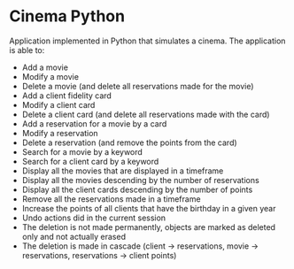 # Cinema Python
Application implemented in Python that simulates a cinema. The application is able to:
- Add a movie
- Modify a movie
- Delete a movie (and delete all reservations made for the movie)
- Add a client fidelity card
- Modify a client card
- Delete a client card (and delete all reservations made with the card)
- Add a reservation for a movie by a card
- Modify a reservation
- Delete a reservation (and remove the points from the card)
- Search for a movie by a keyword
- Search for a client card by a keyword
- Display all the movies that are displayed in a timeframe
- Display all the movies descending by the number of reservations
- Display all the client cards descending by the number of points
- Remove all the reservations made in a timeframe
- Increase the points of all clients that have the birthday in a given year
- Undo actions did in the current session
- The deletion is not made permanently, objects are marked as deleted only and not actually erased
- The deletion is made in cascade (client -> reservations, movie -> reservations, reservations -> client points)
